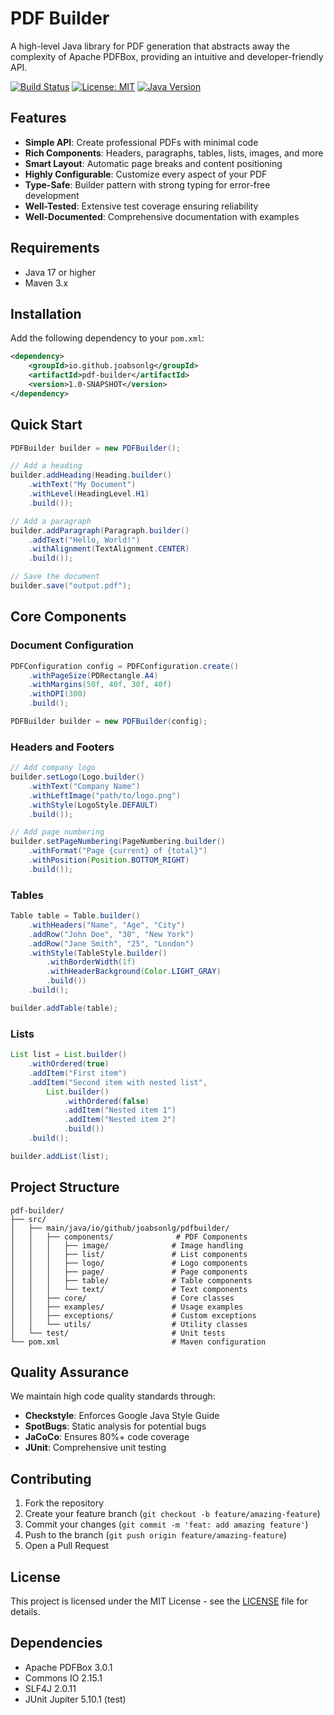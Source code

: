 # PDF Builder

A high-level Java library for PDF generation that abstracts away the complexity of Apache PDFBox, providing an intuitive and developer-friendly API.

[![Build Status](https://github.com/joabsonlg/pdf-builder/actions/workflows/build.yml/badge.svg)](https://github.com/joabsonlg/pdf-builder/actions)
[![License: MIT](https://img.shields.io/badge/License-MIT-yellow.svg)](https://opensource.org/licenses/MIT)
[![Java Version](https://img.shields.io/badge/java-17%2B-blue)](https://adoptium.net/)

## Features

- **Simple API**: Create professional PDFs with minimal code
- **Rich Components**: Headers, paragraphs, tables, lists, images, and more
- **Smart Layout**: Automatic page breaks and content positioning
- **Highly Configurable**: Customize every aspect of your PDF
- **Type-Safe**: Builder pattern with strong typing for error-free development
- **Well-Tested**: Extensive test coverage ensuring reliability
- **Well-Documented**: Comprehensive documentation with examples

## Requirements

- Java 17 or higher
- Maven 3.x

## Installation

Add the following dependency to your `pom.xml`:

```xml
<dependency>
    <groupId>io.github.joabsonlg</groupId>
    <artifactId>pdf-builder</artifactId>
    <version>1.0-SNAPSHOT</version>
</dependency>
```

## Quick Start

```java
PDFBuilder builder = new PDFBuilder();

// Add a heading
builder.addHeading(Heading.builder()
    .withText("My Document")
    .withLevel(HeadingLevel.H1)
    .build());

// Add a paragraph
builder.addParagraph(Paragraph.builder()
    .addText("Hello, World!")
    .withAlignment(TextAlignment.CENTER)
    .build());

// Save the document
builder.save("output.pdf");
```

## Core Components

### Document Configuration
```java
PDFConfiguration config = PDFConfiguration.create()
    .withPageSize(PDRectangle.A4)
    .withMargins(50f, 40f, 30f, 40f)
    .withDPI(300)
    .build();

PDFBuilder builder = new PDFBuilder(config);
```

### Headers and Footers
```java
// Add company logo
builder.setLogo(Logo.builder()
    .withText("Company Name")
    .withLeftImage("path/to/logo.png")
    .withStyle(LogoStyle.DEFAULT)
    .build());

// Add page numbering
builder.setPageNumbering(PageNumbering.builder()
    .withFormat("Page {current} of {total}")
    .withPosition(Position.BOTTOM_RIGHT)
    .build());
```

### Tables
```java
Table table = Table.builder()
    .withHeaders("Name", "Age", "City")
    .addRow("John Doe", "30", "New York")
    .addRow("Jane Smith", "25", "London")
    .withStyle(TableStyle.builder()
        .withBorderWidth(1f)
        .withHeaderBackground(Color.LIGHT_GRAY)
        .build())
    .build();

builder.addTable(table);
```

### Lists
```java
List list = List.builder()
    .withOrdered(true)
    .addItem("First item")
    .addItem("Second item with nested list",
        List.builder()
            .withOrdered(false)
            .addItem("Nested item 1")
            .addItem("Nested item 2")
            .build())
    .build();

builder.addList(list);
```

## Project Structure

```
pdf-builder/
├── src/
│   ├── main/java/io/github/joabsonlg/pdfbuilder/
│   │   ├── components/              # PDF Components
│   │   │   ├── image/              # Image handling
│   │   │   ├── list/               # List components
│   │   │   ├── logo/               # Logo components
│   │   │   ├── page/               # Page components
│   │   │   ├── table/              # Table components
│   │   │   └── text/               # Text components
│   │   ├── core/                   # Core classes
│   │   ├── examples/               # Usage examples
│   │   ├── exceptions/             # Custom exceptions
│   │   └── utils/                  # Utility classes
│   └── test/                       # Unit tests
└── pom.xml                         # Maven configuration
```

## Quality Assurance

We maintain high code quality standards through:

- **Checkstyle**: Enforces Google Java Style Guide
- **SpotBugs**: Static analysis for potential bugs
- **JaCoCo**: Ensures 80%+ code coverage
- **JUnit**: Comprehensive unit testing

## Contributing

1. Fork the repository
2. Create your feature branch (`git checkout -b feature/amazing-feature`)
3. Commit your changes (`git commit -m 'feat: add amazing feature'`)
4. Push to the branch (`git push origin feature/amazing-feature`)
5. Open a Pull Request

## License

This project is licensed under the MIT License - see the [LICENSE](LICENSE) file for details.

## Dependencies

- Apache PDFBox 3.0.1
- Commons IO 2.15.1
- SLF4J 2.0.11
- JUnit Jupiter 5.10.1 (test)
